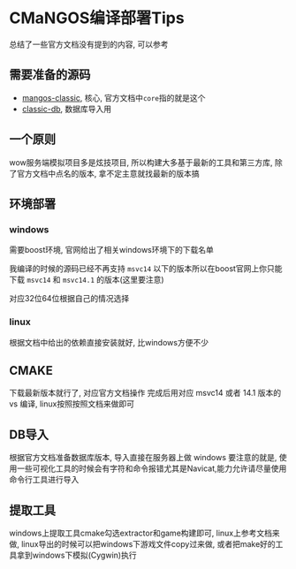 # CMaNGOS编译部署Tips

总结了一些官方文档没有提到的内容, 可以参考

## 需要准备的源码

* [mangos-classic](https://github.com/cmangos/mangos-classic), 核心, 官方文档中`core`指的就是这个
* [classic-db](https://github.com/cmangos/classic-db), 数据库导入用

## 一个原则

wow服务端模拟项目多是炫技项目, 所以构建大多基于最新的工具和第三方库, 除了官方文档中点名的版本, 拿不定主意就找最新的版本搞

## 环境部署

### windows

需要boost环境, 官网给出了相关windows环境下的下载名单

我编译的时候的源码已经不再支持 `msvc14` 以下的版本所以在boost官网上你只能下载 `msvc14` 和 `msvc14.1` 的版本(这里要注意)

对应32位64位根据自己的情况选择

### linux

根据文档中给出的依赖直接安装就好, 比windows方便不少

## CMAKE

下载最新版本就行了, 对应官方文档操作 完成后用对应 msvc14 或者 14.1 版本的 vs 编译, linux按照按照文档来做即可

## DB导入

根据官方文档准备数据库版本, 导入直接在服务器上做 windows 要注意的就是, 使用一些可视化工具的时候会有字符和命令报错尤其是Navicat,能力允许请尽量使用命令行工具进行导入

## 提取工具

windows上提取工具cmake勾选extractor和game构建即可, linux上参考文档来做, linux导出的时候可以把windows下游戏文件copy过来做, 或者把make好的工具拿到windows下模拟(Cygwin)执行
